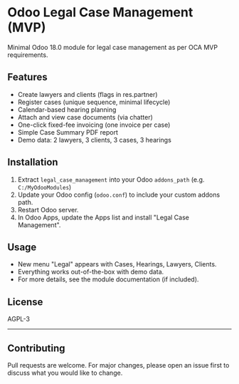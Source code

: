 # Odoo Legal Case Management (MVP)

Minimal Odoo 18.0 module for legal case management as per OCA MVP requirements.

## Features

- Create lawyers and clients (flags in res.partner)
- Register cases (unique sequence, minimal lifecycle)
- Calendar-based hearing planning
- Attach and view case documents (via chatter)
- One-click fixed-fee invoicing (one invoice per case)
- Simple Case Summary PDF report
- Demo data: 2 lawyers, 3 clients, 3 cases, 3 hearings

## Installation

1. Extract `legal_case_management` into your Odoo `addons_path` (e.g. `C:/MyOdooModules`)
2. Update your Odoo config (`odoo.conf`) to include your custom addons path.
3. Restart Odoo server.
4. In Odoo Apps, update the Apps list and install "Legal Case Management".

## Usage

- New menu "Legal" appears with Cases, Hearings, Lawyers, Clients.
- Everything works out-of-the-box with demo data.
- For more details, see the module documentation (if included).

## License

AGPL-3

---

## Contributing

Pull requests are welcome. For major changes, please open an issue first to discuss what you would like to change.
